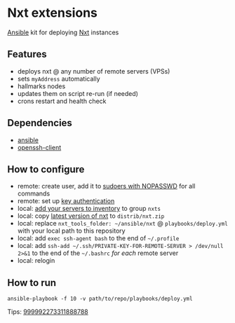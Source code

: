 # Nxt extensions
[Ansible](http://www.ansibleworks.com/) kit for deploying [Nxt](https://bitcointalk.org/index.php?topic=345619.0) instances 

## Features

* deploys nxt @ any number of remote servers (VPSs)
* sets `myAddress` automatically
* hallmarks nodes
* updates them on script re-run (if needed)
* crons restart and health check 

## Dependencies 

* [ansible](http://www.ansibleworks.com/docs/intro_installation.html)
* [openssh-client](http://lmgtfy.com/?q=how+to+install+openssh-client+on+linux)

## How to configure

* remote: create user, add it to [sudoers with NOPASSWD](http://lmgtfy.com/?q=sudo+nopasswd+all+commands) for all commands 
* remote: set up [key authentication](http://lmgtfy.com/?q=ssh+key+authentication)
* local: [add your servers to inventory](http://www.ansibleworks.com/docs/intro_inventory.html) to group `nxts`
* local: copy [latest version of nxt](https://bitcointalk.org/index.php?topic=345619.0) to `distrib/nxt.zip`
* local: replace `nxt_tools_folder: ~/ansible/nxt` @ `playbooks/deploy.yml` with your local path to this repository
* local: add `exec ssh-agent bash` to the end of `~/.profile`
* local: add `ssh-add ~/.ssh/PRIVATE-KEY-FOR-REMOTE-SERVER > /dev/null 2>&1` to the end of the `~/.bashrc` *for each* remote server
* local: relogin

## How to run

`ansible-playbook -f 10 -v path/to/repo/playbooks/deploy.yml`

Tips: [999992273311888788](http://87.230.14.1/nxt/nxt.cgi?action=3000&acc=999992273311888788)
